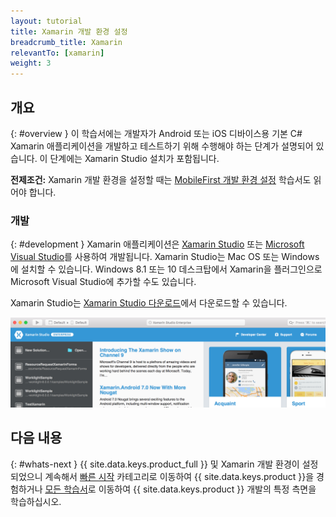 ```yaml
---
layout: tutorial
title: Xamarin 개발 환경 설정
breadcrumb_title: Xamarin
relevantTo: [xamarin]
weight: 3
---
```

<!-- NLS_CHARSET=UTF-8 -->
## 개요
{: #overview }
이 학습서에는 개발자가 Android 또는 iOS 디바이스용 기본 C# Xamarin 애플리케이션을 개발하고 테스트하기 위해 수행해야 하는 단계가 설명되어 있습니다. 이 단계에는 Xamarin Studio 설치가 포함됩니다. 

**전제조건:** Xamarin 개발 환경을 설정할 때는 [MobileFirst 개발 환경 설정](../../development/) 학습서도 읽어야 합니다. 

### 개발
{: #development }
Xamarin 애플리케이션은 [Xamarin Studio](https://www.xamarin.com/studio) 또는 [Microsoft Visual Studio](https://www.visualstudio.com/)를 사용하여 개발됩니다. Xamarin Studio는 Mac OS 또는 Windows에 설치할 수 있습니다. Windows 8.1 또는 10 데스크탑에서 Xamarin을 플러그인으로 Microsoft Visual Studio에 추가할 수도 있습니다.    

Xamarin Studio는 [Xamarin Studio 다운로드](https://www.xamarin.com/download)에서 다운로드할 수 있습니다. 

![Xamarin Studio](xamarin-studio.png)

## 다음 내용
{: #whats-next }
{{ site.data.keys.product_full }} 및 Xamarin 개발 환경이 설정되었으니 계속해서 [빠른 시작](../../../quick-start/xamarin/) 카테고리로 이동하여 {{ site.data.keys.product }}을 경험하거나 [모든 학습서](../../../all-tutorials)로 이동하여 {{ site.data.keys.product }} 개발의 특정 측면을 학습하십시오. 
